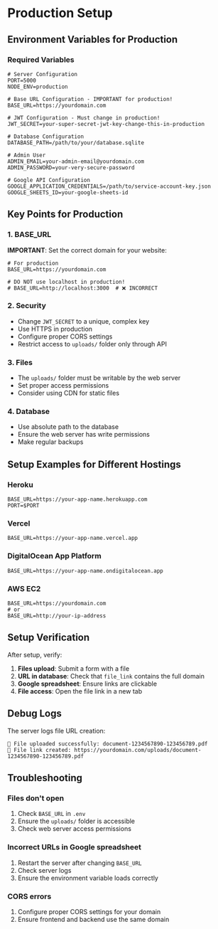 # Production Setup

## Environment Variables for Production

### Required Variables

```env
# Server Configuration
PORT=5000
NODE_ENV=production

# Base URL Configuration - IMPORTANT for production!
BASE_URL=https://yourdomain.com

# JWT Configuration - Must change in production!
JWT_SECRET=your-super-secret-jwt-key-change-this-in-production

# Database Configuration
DATABASE_PATH=/path/to/your/database.sqlite

# Admin User
ADMIN_EMAIL=your-admin-email@yourdomain.com
ADMIN_PASSWORD=your-very-secure-password

# Google API Configuration
GOOGLE_APPLICATION_CREDENTIALS=/path/to/service-account-key.json
GOOGLE_SHEETS_ID=your-google-sheets-id
```

## Key Points for Production

### 1. BASE_URL
**IMPORTANT**: Set the correct domain for your website:
```env
# For production
BASE_URL=https://yourdomain.com

# DO NOT use localhost in production!
# BASE_URL=http://localhost:3000  # ❌ INCORRECT
```

### 2. Security
- Change `JWT_SECRET` to a unique, complex key
- Use HTTPS in production
- Configure proper CORS settings
- Restrict access to `uploads/` folder only through API

### 3. Files
- The `uploads/` folder must be writable by the web server
- Set proper access permissions
- Consider using CDN for static files

### 4. Database
- Use absolute path to the database
- Ensure the web server has write permissions
- Make regular backups

## Setup Examples for Different Hostings

### Heroku
```env
BASE_URL=https://your-app-name.herokuapp.com
PORT=$PORT
```

### Vercel
```env
BASE_URL=https://your-app-name.vercel.app
```

### DigitalOcean App Platform
```env
BASE_URL=https://your-app-name.ondigitalocean.app
```

### AWS EC2
```env
BASE_URL=https://yourdomain.com
# or
BASE_URL=http://your-ip-address
```

## Setup Verification

After setup, verify:

1. **Files upload**: Submit a form with a file
2. **URL in database**: Check that `file_link` contains the full domain
3. **Google spreadsheet**: Ensure links are clickable
4. **File access**: Open the file link in a new tab

## Debug Logs

The server logs file URL creation:
```
📁 File uploaded successfully: document-1234567890-123456789.pdf
🔗 File link created: https://yourdomain.com/uploads/document-1234567890-123456789.pdf
```

## Troubleshooting

### Files don't open
1. Check `BASE_URL` in `.env`
2. Ensure the `uploads/` folder is accessible
3. Check web server access permissions

### Incorrect URLs in Google spreadsheet
1. Restart the server after changing `BASE_URL`
2. Check server logs
3. Ensure the environment variable loads correctly

### CORS errors
1. Configure proper CORS settings for your domain
2. Ensure frontend and backend use the same domain
